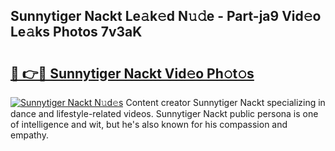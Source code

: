 ## Sunnytiger Nackt Le𝚊k𝚎d N𝚞𝚍e - Part-ja9 Vid𝚎o Le𝚊ks Photos 7v3aK

# <h2><a href="http://fb83u0.evod.top/?m=Sunnytiger+Nackt">🔗 👉🔴 Sunnytiger Nackt Vid𝚎o Ph𝚘t𝚘s</a></h2>

[![Sunnytiger Nackt N𝚞d𝚎s](https://i.imgur.com/8V9OHl7.gif)](http://fb83u0.evod.top/?m=Sunnytiger+Nackt)
Content creator Sunnytiger Nackt specializing in dance and lifestyle-related videos. Sunnytiger Nackt public persona is one of intelligence and wit, but he's also known for his compassion and empathy. 

